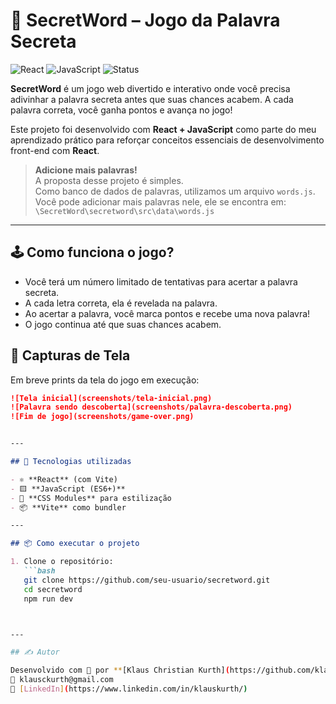 # 🎯 SecretWord – Jogo da Palavra Secreta

![React](https://img.shields.io/badge/React-18-blue?logo=react) ![JavaScript](https://img.shields.io/badge/JavaScript-ES6-yellow?logo=javascript) ![Status](https://img.shields.io/badge/status-em%20desenvolvimento-orange)

**SecretWord** é um jogo web divertido e interativo onde você precisa adivinhar a palavra secreta antes que suas chances acabem. A cada palavra correta, você ganha pontos e avança no jogo!

Este projeto foi desenvolvido com **React + JavaScript** como parte do meu aprendizado prático para reforçar conceitos essenciais de desenvolvimento front-end com **React**.

> **Adicione mais palavras!**  
> A proposta desse projeto é simples.  
> Como banco de dados de palavras, utilizamos um arquivo `words.js`.  
> Você pode adicionar mais palavras nele, ele se encontra em:  
> `\SecretWord\secretword\src\data\words.js`


---

## 🕹️ Como funciona o jogo?

- Você terá um número limitado de tentativas para acertar a palavra secreta.
- A cada letra correta, ela é revelada na palavra.
- Ao acertar a palavra, você marca pontos e recebe uma nova palavra!
- O jogo continua até que suas chances acabem.


## 📸 Capturas de Tela

Em breve prints da tela do jogo em execução:

```md
![Tela inicial](screenshots/tela-inicial.png)
![Palavra sendo descoberta](screenshots/palavra-descoberta.png)
![Fim de jogo](screenshots/game-over.png)


---

## 🚀 Tecnologias utilizadas

- ⚛️ **React** (com Vite)
- 🟨 **JavaScript (ES6+)**
- 💅 **CSS Modules** para estilização
- 📦 **Vite** como bundler

---

## 📦 Como executar o projeto

1. Clone o repositório:
   ```bash
   git clone https://github.com/seu-usuario/secretword.git
   cd secretword   
   npm run dev



---

## ✍️ Autor

Desenvolvido com 💙 por **[Klaus Christian Kurth](https://github.com/klausckurth)**  
📧 klausckurth@gmail.com  
🔗 [LinkedIn](https://www.linkedin.com/in/klauskurth/) 
